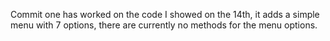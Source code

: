 Commit one has worked on the code I showed on the 14th, it adds a simple menu with 7 options, there are currently no methods for the menu options.
